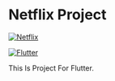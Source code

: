 # Netflix Project
[![Netflix](https://img.shields.io/badge/Netflix-E50914?style=flat&logo=netflix&logoColor=white)](https://www.netflix.com)
<br>

[![Flutter](https://img.shields.io/badge/Flutter-02569B?style=flat&logo=flutter&logoColor=white)](https://flutter.dev/)

This Is Project For Flutter.

